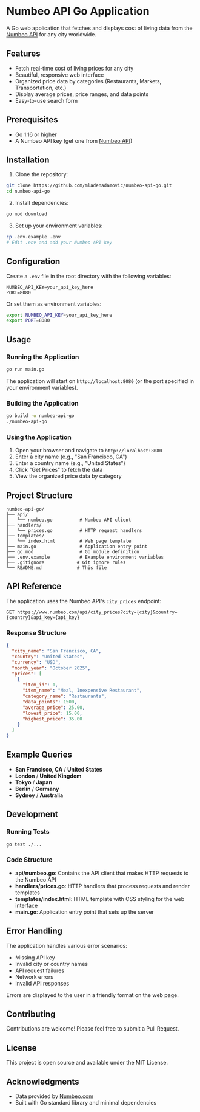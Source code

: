 # Numbeo API Go Application

A Go web application that fetches and displays cost of living data from the [Numbeo API](https://www.numbeo.com/common/api.jsp) for any city worldwide.

## Features

- Fetch real-time cost of living prices for any city
- Beautiful, responsive web interface
- Organized price data by categories (Restaurants, Markets, Transportation, etc.)
- Display average prices, price ranges, and data points
- Easy-to-use search form

## Prerequisites

- Go 1.16 or higher
- A Numbeo API key (get one from [Numbeo API](https://www.numbeo.com/common/api.jsp))

## Installation

1. Clone the repository:
```bash
git clone https://github.com/mladenadamovic/numbeo-api-go.git
cd numbeo-api-go
```

2. Install dependencies:
```bash
go mod download
```

3. Set up your environment variables:
```bash
cp .env.example .env
# Edit .env and add your Numbeo API key
```

## Configuration

Create a `.env` file in the root directory with the following variables:

```env
NUMBEO_API_KEY=your_api_key_here
PORT=8080
```

Or set them as environment variables:

```bash
export NUMBEO_API_KEY=your_api_key_here
export PORT=8080
```

## Usage

### Running the Application

```bash
go run main.go
```

The application will start on `http://localhost:8080` (or the port specified in your environment variables).

### Building the Application

```bash
go build -o numbeo-api-go
./numbeo-api-go
```

### Using the Application

1. Open your browser and navigate to `http://localhost:8080`
2. Enter a city name (e.g., "San Francisco, CA")
3. Enter a country name (e.g., "United States")
4. Click "Get Prices" to fetch the data
5. View the organized price data by category

## Project Structure

```
numbeo-api-go/
├── api/
│   └── numbeo.go          # Numbeo API client
├── handlers/
│   └── prices.go          # HTTP request handlers
├── templates/
│   └── index.html         # Web page template
├── main.go                # Application entry point
├── go.mod                 # Go module definition
├── .env.example           # Example environment variables
├── .gitignore            # Git ignore rules
└── README.md             # This file
```

## API Reference

The application uses the Numbeo API's `city_prices` endpoint:

```
GET https://www.numbeo.com/api/city_prices?city={city}&country={country}&api_key={api_key}
```

### Response Structure

```json
{
  "city_name": "San Francisco, CA",
  "country": "United States",
  "currency": "USD",
  "month_year": "October 2025",
  "prices": [
    {
      "item_id": 1,
      "item_name": "Meal, Inexpensive Restaurant",
      "category_name": "Restaurants",
      "data_points": 1500,
      "average_price": 25.00,
      "lowest_price": 15.00,
      "highest_price": 35.00
    }
  ]
}
```

## Example Queries

- **San Francisco, CA** / **United States**
- **London** / **United Kingdom**
- **Tokyo** / **Japan**
- **Berlin** / **Germany**
- **Sydney** / **Australia**

## Development

### Running Tests

```bash
go test ./...
```

### Code Structure

- **api/numbeo.go**: Contains the API client that makes HTTP requests to the Numbeo API
- **handlers/prices.go**: HTTP handlers that process requests and render templates
- **templates/index.html**: HTML template with CSS styling for the web interface
- **main.go**: Application entry point that sets up the server

## Error Handling

The application handles various error scenarios:

- Missing API key
- Invalid city or country names
- API request failures
- Network errors
- Invalid API responses

Errors are displayed to the user in a friendly format on the web page.

## Contributing

Contributions are welcome! Please feel free to submit a Pull Request.

## License

This project is open source and available under the MIT License.

## Acknowledgments

- Data provided by [Numbeo.com](https://www.numbeo.com)
- Built with Go standard library and minimal dependencies
